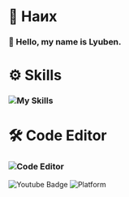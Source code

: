   # 📌 Наих
### 👋 Hello, my name is **Lyuben.**
# ⚙️ Skills
###    ![My Skills](https://skillicons.dev/icons?i=python,c,lua,html,rust)
# 🛠️ Code Editor
###    ![Code Editor](https://skillicons.dev/icons?i=vscode)
![Youtube Badge](https://img.shields.io/youtube/channel/subscribers/UC0RL_1zazhFnqplgCflSrlgstyle=social)
![Platform](https://img.shields.io/badge/platform-IOS%20%7C%20Linux%20%7C%20FreeBSD-%23989898)
